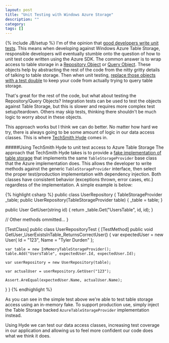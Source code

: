 ```yaml
---
layout: post
title: "Unit Testing with Windows Azure Storage"
description: ""
category: 
tags: []
---
```

{% include JB/setup %}
I'm of the opinion that [good developers write unit tests](http://www.codinghorror.com/blog/2006/07/i-pity-the-fool-who-doesnt-write-unit-tests.html). This means when developing against Windows Azure Table Storage, responsible developers will eventually stumble onto the question of how to unit test code written using the Azure SDK. The common answer is to wrap access to table storage in a [Repository Object](http://www.remondo.net/repository-pattern-example-csharp/) or [Query Object](http://lostechies.com/jimmybogard/2012/10/08/favor-query-objects-over-repositories/). These objects help by abstracting the rest of the code from the nitty gritty details of talking to table storage. Then when unit testing, [replace those objects with a test double](http://www.martinfowler.com/bliki/TestDouble.html) to keep your code from actually trying to query table storage.

That's great for the rest of the code, but what about testing the Repository/Query Objects? Integration tests can be used to test the objects against Table Storage, but this is slower and requires more complex test setup/teardown. Others may skip tests, thinking there shouldn't be much logic to worry about in these objects.

This approach works but I think we can do better. No matter how hard we try, there is always going to be some amount of logic in our data access classes. This is where [TechSmith Hyde](http://techsmith.github.com/hyde/) comes in.

#####Using TechSmith Hyde to unit test access to Azure Table Storage
The approach that TechSmith Hyde takes is to provide a [fake implementation of table storage](http://www.martinfowler.com/bliki/InMemoryTestDatabase.html) that implements the same `TableStorageProvider` base class that the Azure implementation does. This allows the developer to write methods against the generic `TableStorageProvider` interface, then select the proper test/production implementation with dependency injection. Both classes have consistent behavior (exceptions thrown, error cases, etc.) regardless of the implementation. A simple example is below:

{% highlight csharp %}
public class UserRepository
{
  TableStorageProvider _table;
  public UserRepository(TableStorageProvider table)
  {
    _table = table;
  }

  public User GetUser(string id)
  {
    return _table.Get<User>("UsersTable", id, id);
  }

  // Other methods ommitted...
}

[TestClass]
public class UserRepositoryTest
{
  [TestMethod]
  public void GetUser_UserExistsInTable_ReturnsCorrectUser()
  {
    var expectedUser = new User{ Id = "123", Name = "Tyler Durden" };

    var table = new InMemoryTableStorageProvider();
    table.Add("UsersTable", expectedUser.Id, expectedUser.Id);

    var userRepository = new UserRepository(table);

    var actualUser = userRepository.GetUser("123");

    Assert.AreEqual(expectedUser.Name, actualUser.Name);
  }
}
{% endhighlight %}

As you can see in the simple test above we're able to test table storage access using an in-memory fake. To support production use, simply inject the Table Storage backed `AzureTableStorageProvider` implementation instead.

Using Hyde we can test our data access classes, increasing test coverage in our application and allowing us to feel more confident our code does what we think it does.
